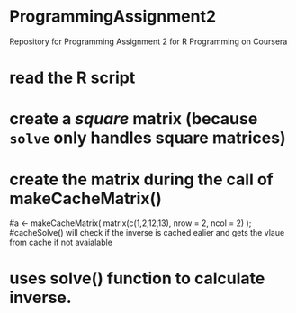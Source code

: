 # ProgrammingAssignment2
Repository for Programming Assignment 2 for R Programming on Coursera
# read the R script

# create a *square* matrix (because `solve` only handles square matrices)
# create the matrix during the call of makeCacheMatrix()
#a <- makeCacheMatrix( matrix(c(1,2,12,13), nrow = 2, ncol = 2) );
#cacheSolve() will check if the inverse is cached ealier and gets the vlaue from cache if not avaialable 
# uses solve() function to calculate inverse. 
